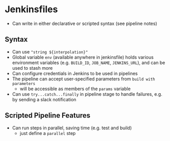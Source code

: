 # Jenkinsfiles

* Can write in either declarative or scripted syntax (see pipeline notes)

## Syntax

* Can use `"string ${interpolation}"`
* Global variable `env` (available anywhere in jenkinsfile) holds various environment variables (e.g. `BUILD_ID`, `JOB_NAME`, `JENKINS_URL`), and can be used to stash more
* Can configure credentials in Jenkins to be used in pipelines
* The pipeline can accept user-specified parameters from `build with parameters`
  - will be accessible as members of the `params` variable
* Can use `try...catch...finally` in pipeline stage to handle failures, e.g. by sending a slack notification

## Scripted Pipeline Features

* Can run steps in parallel, saving time (e.g. test and build)
  - just define a `parallel` step
